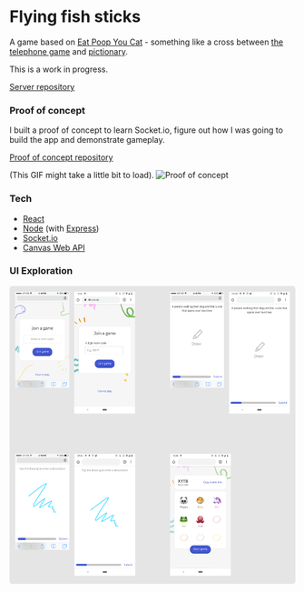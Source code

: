# Flying fish sticks

A game based on [Eat Poop You Cat](http://www.annarbor.com/entertainment/eat-poop-you-cat-telestrations-review/) - something like a cross between [the telephone game](https://en.wikipedia.org/wiki/Telephone_(game)) and [pictionary](https://en.wikipedia.org/wiki/Pictionary).

This is a work in progress. 

[Server repository](https://reactjs.org/)

### Proof of concept

I built a proof of concept to learn Socket.io, figure out how I was going to build the app and demonstrate gameplay.

[Proof of concept repository](https://reactjs.org/)

(This GIF might take a little bit to load).
![Proof of concept](./README/proof-of-concept.gif)

### Tech
- [React](https://reactjs.org/)
- [Node](https://nodejs.org/en/) (with [Express](https://expressjs.com/))
- [Socket.io](https://socket.io/)
- [Canvas Web API](https://developer.mozilla.org/en-US/docs/Web/API/Canvas_API)

### UI Exploration
![UI exploration](./README/ui-exploration.png)